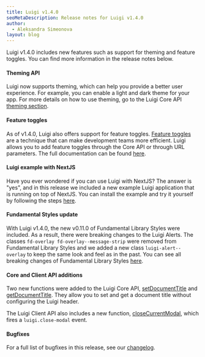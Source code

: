 ```yaml
---
title: Luigi v1.4.0
seoMetaDescription: Release notes for Luigi v1.4.0
author:
  - Aleksandra Simeonova
layout: blog
---
```


Luigi v1.4.0 includes new features such as support for theming and feature toggles. You can find more information in the release notes below.
<!-- Excerpt -->

#### Theming API

Luigi now supports theming, which can help you provide a better user experience. For example, you can enable a light and dark theme for your app. For more details on how to use theming, go to the Luigi Core API [theming section](https://docs.luigi-project.io/docs/luigi-core-api/?section=theming).

#### Feature toggles

As of v1.4.0, Luigi also offers support for feature toggles. [Feature toggles](https://martinfowler.com/articles/feature-toggles.html) are a technique that can make development teams more efficient. Luigi allows you to add feature toggles through the Core API or through URL parameters. The full documentation can be found [here](https://docs.luigi-project.io/docs/advanced-scenarios).

#### Luigi example with NextJS

Have you ever wondered if you can use Luigi with NextJS? The answer is "yes", and in this release we included a new example Luigi application that is running on top of NextJS. You can install the example and try it yourself by following the steps [here](https://github.com/SAP/luigi/tree/master/core/examples/luigi-example-next).

#### Fundamental Styles update

With Luigi v1.4.0, the new v0.11.0 of Fundamental Library Styles were included. As a result, there were breaking changes to the Luigi Alerts. The classes `fd-overlay fd-overlay--message-strip` were removed from Fundamental Library Styles and we added a new class `luigi-alert--overlay` to keep the same look and feel as in the past. You can see all breaking changes of Fundamental Library Styles [here](https://github.com/SAP/fundamental-styles/wiki/Breaking-Changes#0110).

#### Core and Client API additions

Two new functions were added to the Luigi Core API, [setDocumentTitle](https://docs.luigi-project.io/docs/luigi-core-api/?section=setdocumenttitle) and [getDocumentTitle](https://docs.luigi-project.io/docs/luigi-core-api/?section=getdocumenttitle). They allow you to set and get a document title without configuring the Luigi header.

The Luigi Client API also includes a new function, [closeCurrentModal](https://docs.luigi-project.io/docs/luigi-client-api/?section=closecurrentmodal), which fires a `luigi.close-modal` event.

#### Bugfixes

For a full list of bugfixes in this release, see our [changelog](https://github.com/SAP/luigi/blob/master/CHANGELOG.md).